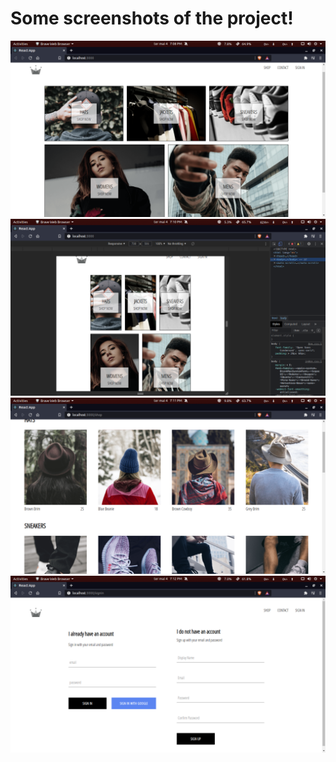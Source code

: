 # Some screenshots of the project!

![](hood-stuff/images/screenshot1.png)
![](hood-stuff/images/screenshot2.png) 
![](hood-stuff/images/screenshot3.png)
![](hood-stuff/images/screenshot4.png) 
